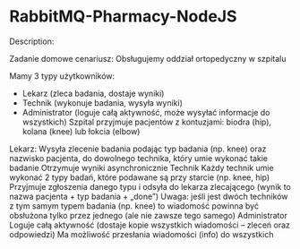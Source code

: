 # RabbitMQ-Pharmacy-NodeJS

Description:

Zadanie domowe
cenariusz: Obsługujemy oddział ortopedyczny w szpitalu

Mamy 3 typy użytkowników:

- Lekarz (zleca badania, dostaje wyniki)
- Technik (wykonuje badania, wysyła wyniki)
- Administrator (loguje całą aktywność, może wysyłać informacje do wszystkich)
Szpital przyjmuje pacjentów z kontuzjami: biodra (hip), kolana (knee) lub łokcia (elbow)

Lekarz:
Wysyła zlecenie badania podając typ badania (np. knee) oraz nazwisko pacjenta, do dowolnego technika, który umie wykonać takie badanie
Otrzymuje wyniki asynchronicznie
Technik
Każdy technik umie wykonać 2 typy badań, które podawane są przy starcie (np. knee, hip)
Przyjmuje zgłoszenia danego typu i odsyła do lekarza zlecającego (wynik to nazwa pacjenta + typ badania + „done”)
Uwaga: jeśli jest dwóch techników z tym samym typem badania (np. knee) to wiadomość powinna być obsłużona tylko przez jednego (ale nie zawsze tego samego)
Administrator
Loguje całą aktywność (dostaje kopie wszystkich wiadomości – zleceń oraz odpowiedzi)
Ma możliwość przesłania wiadomości (info) do wszystkich
